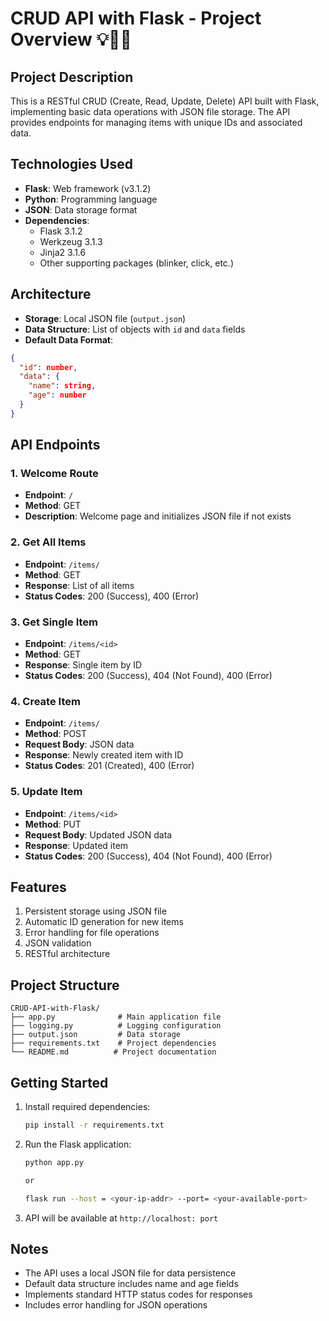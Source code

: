 # CRUD API with Flask - Project Overview 💡🧑‍💻

## Project Description

This is a RESTful CRUD (Create, Read, Update, Delete) API built with Flask, implementing basic data operations with JSON file storage. The API provides endpoints for managing items with unique IDs and associated data.

## Technologies Used
- **Flask**: Web framework (v3.1.2)
- **Python**: Programming language
- **JSON**: Data storage format
- **Dependencies**:
  - Flask 3.1.2
  - Werkzeug 3.1.3
  - Jinja2 3.1.6
  - Other supporting packages (blinker, click, etc.)

## Architecture
- **Storage**: Local JSON file (`output.json`)
- **Data Structure**: List of objects with `id` and `data` fields
- **Default Data Format**: 
```json
{
  "id": number,
  "data": {
    "name": string,
    "age": number
  }
}
```

## API Endpoints

### 1. Welcome Route
- **Endpoint**: `/`
- **Method**: GET
- **Description**: Welcome page and initializes JSON file if not exists

### 2. Get All Items
- **Endpoint**: `/items/`
- **Method**: GET
- **Response**: List of all items
- **Status Codes**: 200 (Success), 400 (Error)

### 3. Get Single Item
- **Endpoint**: `/items/<id>`
- **Method**: GET
- **Response**: Single item by ID
- **Status Codes**: 200 (Success), 404 (Not Found), 400 (Error)

### 4. Create Item
- **Endpoint**: `/items/`
- **Method**: POST
- **Request Body**: JSON data
- **Response**: Newly created item with ID
- **Status Codes**: 201 (Created), 400 (Error)

### 5. Update Item
- **Endpoint**: `/items/<id>`
- **Method**: PUT
- **Request Body**: Updated JSON data
- **Response**: Updated item
- **Status Codes**: 200 (Success), 404 (Not Found), 400 (Error)

## Features
1. Persistent storage using JSON file
2. Automatic ID generation for new items
3. Error handling for file operations
4. JSON validation
5. RESTful architecture

## Project Structure
```
CRUD-API-with-Flask/
├── app.py              # Main application file
├── logging.py          # Logging configuration
├── output.json         # Data storage
├── requirements.txt    # Project dependencies
└── README.md          # Project documentation
```

## Getting Started
1. Install required dependencies:
   ```bash
   pip install -r requirements.txt
   ```
2. Run the Flask application:
     ```bash
   python app.py
   
   or
   
   flask run --host = <your-ip-addr> --port= <your-available-port>
   ```
3. API will be available at `http://localhost: port`

## Notes
- The API uses a local JSON file for data persistence
- Default data structure includes name and age fields
- Implements standard HTTP status codes for responses
- Includes error handling for JSON operations